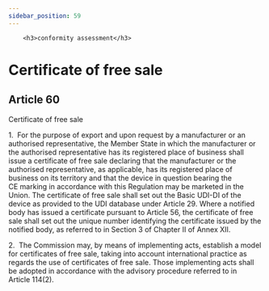 ```yaml
---
sidebar_position: 59
---
```

        <h3>conformity assessment</h3>
<h1>Certificate of free sale</h1>
<h2>Article 60</h2>
   <p class="stitle-article-norm">Certificate of free sale</p>
   <p class="norm">1.&nbsp;&nbsp;For the purpose of export and upon 
request by a manufacturer or an authorised representative, the 
Member&nbsp;State in which the manufacturer or the authorised 
representative has its registered place of business shall issue a 
certificate of free sale declaring that the manufacturer or the 
authorised representative, as applicable, has its registered place of 
business on its territory and that the device in question bearing the 
CE&nbsp;marking in accordance with this Regulation may be marketed in 
the Union. The certificate of free sale shall set out the Basic UDI-DI 
of the device as provided to the UDI&nbsp;database under 
Article&nbsp;29. Where a notified body has issued a certificate pursuant
 to Article&nbsp;56, the certificate of free sale shall set out the 
unique number identifying the certificate issued by the notified body, 
as referred to in Section&nbsp;3 of Chapter&nbsp;II of Annex&nbsp;XII.</p>
   <p class="norm">2.&nbsp;&nbsp;The Commission may, by means of 
implementing acts, establish a model for certificates of free sale, 
taking into account international practice as regards the use of 
certificates of free sale. Those implementing acts shall be adopted in 
accordance with the advisory procedure referred to in 
Article&nbsp;114(2).</p>
   <p>
      
      
   </p>
   
